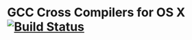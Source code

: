 GCC Cross Compilers for OS X [![Build Status](https://api.travis-ci.org/light4/homebrew-gcc_cross_compilers.svg?branch=master)](https://travis-ci.org/light4/homebrew-gcc_cross_compilers)   
============================
